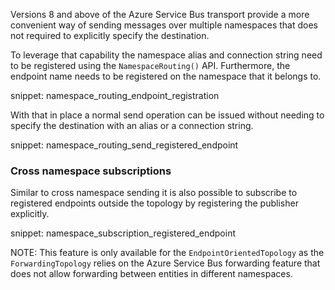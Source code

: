 Versions 8 and above of the Azure Service Bus transport provide a more convenient way of sending messages over multiple namespaces that does not required to explicitly specify the destination.

To leverage that capability the namespace alias and connection string need to be registered using the `NamespaceRouting()` API. Furthermore, the endpoint name needs to be registered on the namespace that it belongs to.

snippet: namespace_routing_endpoint_registration

With that in place a normal send operation can be issued without needing to specify the destination with an alias or a connection string.

snippet: namespace_routing_send_registered_endpoint


### Cross namespace subscriptions

Similar to cross namespace sending it is also possible to subscribe to registered endpoints outside the topology by registering the publisher explicitly.

snippet: namespace_subscription_registered_endpoint

NOTE: This feature is only available for the `EndpointOrientedTopology` as the `ForwardingTopology` relies on the Azure Service Bus forwarding feature that does not allow forwarding between entities in different namespaces.